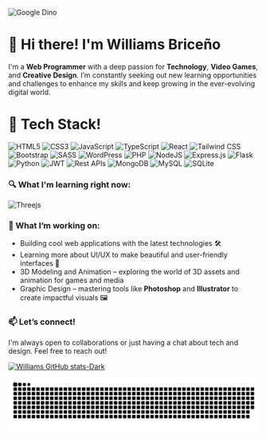 ![Google Dino](https://raw.githubusercontent.com/saadeghi/saadeghi/refs/heads/master/dino.gif)



# 👋 Hi there! I'm Williams Briceño
I'm a **Web Programmer** with a deep passion for **Technology**, **Video Games**, and **Creative Design**. I’m constantly seeking out new learning opportunities and challenges to enhance my skills and keep growing in the ever-evolving digital world.

# 🧰 Tech Stack!


![HTML5](https://img.shields.io/badge/HTML5-E34F26?style=for-the-badge&logo=html5&logoColor=white)
![CSS3](https://img.shields.io/badge/CSS3-1572B6?style=for-the-badge&logo=css3&logoColor=white)
![JavaScript](https://img.shields.io/badge/JavaScript-323330?style=for-the-badge&logo=javascript&logoColor=F7DF1E)
![TypeScript](https://img.shields.io/badge/typescript-%23007ACC.svg?style=for-the-badge&logo=typescript&logoColor=white)
![React](https://img.shields.io/badge/react-%2320232a.svg?style=for-the-badge&logo=react&logoColor=%2361DAFB)
![Tailwind CSS](https://img.shields.io/badge/Tailwind_CSS-38B2AC?style=for-the-badge&logo=tailwind-css&logoColor=white)
![Bootstrap](https://img.shields.io/badge/Bootstrap-563D7C?style=for-the-badge&logo=bootstrap&logoColor=white)
![SASS](https://img.shields.io/badge/SASS-hotpink.svg?style=for-the-badge&logo=SASS&logoColor=white)
![WordPress](https://img.shields.io/badge/WordPress-21759B?style=for-the-badge&logo=wordpress&logoColor=white)
![PHP](https://img.shields.io/badge/PHP-4d59ab?style=for-the-badge&logo=php&logoColor=white)
![NodeJS](https://img.shields.io/badge/node.js-6DA55F?style=for-the-badge&logo=node.js&logoColor=white)
![Express.js](https://img.shields.io/badge/express.js-%23404d59.svg?style=for-the-badge&logo=express&logoColor=%2361DAFB)
![Flask](https://img.shields.io/badge/flask-000000.svg?style=for-the-badge&logo=flask&logoColor=white)
![Python](https://img.shields.io/badge/python-3670A0?style=for-the-badge&logo=python&logoColor=ffdd54)
![JWT](https://img.shields.io/badge/JWT-black?style=for-the-badge&logo=JSON%20web%20tokens)
![Rest APIs](https://img.shields.io/badge/API-white.svg?style=for-the-badge&logo=API&logoColor=black)
![MongoDB](https://img.shields.io/badge/MongoDB-%234ea94b.svg?style=for-the-badge&logo=mongodb&logoColor=white)
![MySQL](https://img.shields.io/badge/mysql-4479A1.svg?style=for-the-badge&logo=mysql&logoColor=white)
![SQLite](https://img.shields.io/badge/sqlite-%2307405e.svg?style=for-the-badge&logo=sqlite&logoColor=white)

### 🔍 What I'm learning right now:
![Threejs](https://img.shields.io/badge/threejs-black?style=for-the-badge&logo=three.js&logoColor=white)

### 🌱 What I’m working on:
- Building cool web applications with the latest technologies 🛠️
- Learning more about UI/UX to make beautiful and user-friendly interfaces 🎨
- 3D Modeling and Animation – exploring the world of 3D assets and animation for games and media 
- Graphic Design – mastering tools like **Photoshop** and **Illustrator** to create impactful visuals 🖼️

### 📫 Let’s connect!
I'm always open to collaborations or just having a chat about tech and design. Feel free to reach out!

[![Williams GitHub stats-Dark](https://github-readme-stats.vercel.app/api?username=WilliamsjAlva&show_icons=true&theme=dark#gh-dark-mode-only)](https://github.com/anuraghazra/github-readme-stats#gh-dark-mode-only)

<picture>
  <source media="(prefers-color-scheme: dark)" srcset="https://raw.githubusercontent.com/WilliamsjAlva/WilliamsjAlva/output/github-snake-dark.svg" />
  <source media="(prefers-color-scheme: light)" srcset="https://raw.githubusercontent.com/WilliamsjAlva/WilliamsjAlva/output/github-snake.svg" />
  <img alt="github-snake" src="https://raw.githubusercontent.com/WilliamsjAlva/WilliamsjAlva/output/github-snake.svg" />
</picture>

